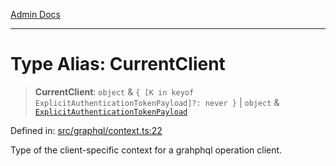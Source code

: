 [Admin Docs](/)

***

# Type Alias: CurrentClient

> **CurrentClient**: `object` & `{ [K in keyof ExplicitAuthenticationTokenPayload]?: never }` \| `object` & [`ExplicitAuthenticationTokenPayload`](ExplicitAuthenticationTokenPayload.md)

Defined in: [src/graphql/context.ts:22](https://github.com/Suyash878/talawa-api/blob/4657139c817cb5935454def8fb620b05175365a9/src/graphql/context.ts#L22)

Type of the client-specific context for a grahphql operation client.
